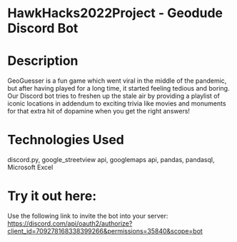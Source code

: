 # HawkHacks2022Project - Geodude Discord Bot

# Description
GeoGuesser is a fun game which went viral in the middle of the pandemic, but after having played for a long time, it started feeling tedious and boring. Our Discord bot tries to freshen up the stale air by providing a playlist of iconic locations in addendum to exciting trivia like movies and monuments for that extra hit of dopamine when you get the right answers!

# Technologies Used
discord.py, google_streetview api, googlemaps api, pandas, pandasql, Microsoft Excel

# Try it out here:
Use the following link to invite the bot into your server:
https://discord.com/api/oauth2/authorize?client_id=709278168338399266&permissions=35840&scope=bot
